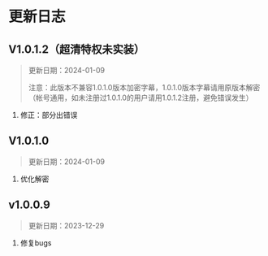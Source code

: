 # 更新日志



## V1.0.1.2（超清特权未实装）

> 更新日期：2024-01-09
>
> 注意：此版本不兼容1.0.1.0版本加密字幕，1.0.1.0版本字幕请用原版本解密（帐号通用，如未注册过1.0.1.0的用户请用1.0.1.2注册，避免错误发生）

1. 修正：部分出错误



## V1.0.1.0

> 更新日期：2024-01-09

1. 优化解密



## v1.0.0.9

> 更新日期：2023-12-29

1. 修复bugs
